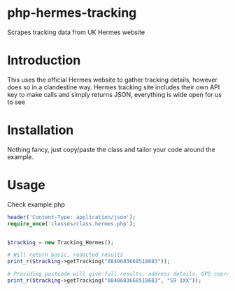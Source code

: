 # php-hermes-tracking
Scrapes tracking data from UK Hermes website

# Introduction
This uses the official Hermes website to gather tracking details, however does so in a clandestine way.
Hermes tracking site includes their own API key to make calls and simply returns JSON, everything is wide open for us to see

# Installation
Nothing fancy, just copy/paste the class and tailor your code around the example.

# Usage
Check example.php

```php
header('Content-Type: application/json');
require_once('classes/class.hermes.php');


$tracking = new Tracking_Hermes();

# Will return basic, redacted results
print_r($tracking->getTracking("0840683668518683")); 

# Providing postcode will give full results, address details, GPS coords of delivery and photos if available.
print_r($tracking->getTracking("0840683668518683", "S9 1XX")); 
```
